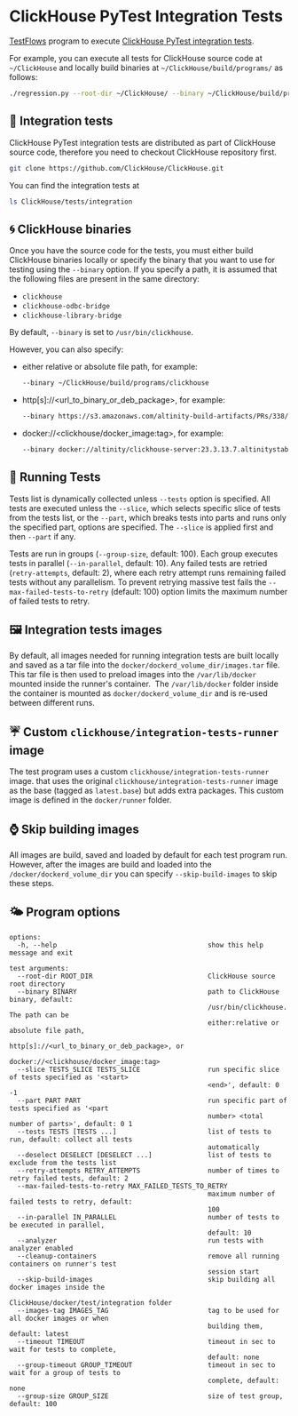 # ClickHouse PyTest Integration Tests

[TestFlows](https://testflows.com) program to execute [ClickHouse PyTest integration tests](https://github.com/ClickHouse/ClickHouse/tree/master/tests/integration).

For example, you can execute all tests for ClickHouse source code at `~/ClickHouse` and locally build binaries at `~/ClickHouse/build/programs/` as follows:
 
```bash
./regression.py --root-dir ~/ClickHouse/ --binary ~/ClickHouse/build/programs/clickhouse --log test.log
```

## 🍊 Integration tests

ClickHouse PyTest integration tests are distributed as part of ClickHouse source code, therefore you need to checkout ClickHouse repository first.

```bash
git clone https://github.com/ClickHouse/ClickHouse.git
```

You can find the integration tests at

```bash
ls ClickHouse/tests/integration
```

## 🌀 ClickHouse binaries

Once you have the source code for the tests, you must either build ClickHouse binaries locally or specify the binary that you want to use for testing
using the `--binary` option. If you specify a path, it is assumed that the following files are present in the same directory:

* `clickhouse`
* `clickhouse-odbc-bridge`
* `clickhouse-library-bridge`

By default, `--binary` is set to `/usr/bin/clickhouse`.

However, you can also specify:

* either relative or absolute file path, for example:
  ```bash
  --binary ~/ClickHouse/build/programs/clickhouse
  ```
* http[s]://<url_to_binary_or_deb_package>, for example:
  ```bash
  --binary https://s3.amazonaws.com/altinity-build-artifacts/PRs/338/6ab51af598079c670627dd84f70bb90c63446ee0/package_aarch64/clickhouse-common-static_23.8.8.21.altinitystable_arm64.deb
  ```
* docker://<clickhouse/docker_image:tag>, for example:
  ```bash
  --binary docker://altinity/clickhouse-server:23.3.13.7.altinitystable
  ```

## 🏃 Running Tests

Tests list is dynamically collected unless `--tests` option is specified. All tests are executed
unless the `--slice`, which selects specific slice of tests from the tests list, or the `--part`, which breaks tests into parts and runs only the specified part,
options are specified. The `--slice` is applied first and then `--part` if any.

Tests are run in groups (`--group-size`, default: 100). Each group executes tests in parallel (`--in-parallel`, default: 10).
Any failed tests are retried (`retry-attempts`, default: 2), where each retry attempt runs remaining failed tests without any parallelism.
To prevent retrying massive test fails the `--max-failed-tests-to-retry` (default: 100) option limits the maximum number of failed tests to retry.

## 🖼 Integration tests images

By default, all images needed for running integration tests are built locally and
saved as a tar file into the `docker/dockerd_volume_dir/images.tar` file.
This tar file is then used to preload images into the `/var/lib/docker` mounted inside the
runner's container.  The `/var/lib/docker` folder inside the container is mounted as `docker/dockerd_volume_dir` and is re-used between different runs.

## ☔ Custom `clickhouse/integration-tests-runner` image

The test program uses a custom `clickhouse/integration-tests-runner` image.
that uses the original `clickhouse/integration-tests-runner` image as the base (tagged as `latest.base`)
but adds extra packages. This custom image is defined in the `docker/runner` folder.

## ⌚ Skip building images

All images are build, saved and loaded by default for each test program run. However, after the images are build and
loaded into the `/docker/dockerd_volume_dir` you can specify `--skip-build-images` to skip these steps.

## 🌤 Program options

```
options:
  -h, --help                                      show this help message and exit

test arguments:
  --root-dir ROOT_DIR                             ClickHouse source root directory
  --binary BINARY                                 path to ClickHouse binary, default:
                                                  /usr/bin/clickhouse. The path can be
                                                  either:relative or absolute file path,
                                                  http[s]://<url_to_binary_or_deb_package>, or
                                                  docker://<clickhouse/docker_image:tag>
  --slice TESTS_SLICE TESTS_SLICE                 run specific slice of tests specified as '<start>
                                                  <end>', default: 0 -1
  --part PART PART                                run specific part of tests specified as '<part
                                                  number> <total number of parts>', default: 0 1
  --tests TESTS [TESTS ...]                       list of tests to run, default: collect all tests
                                                  automatically
  --deselect DESELECT [DESELECT ...]              list of tests to exclude from the tests list
  --retry-attempts RETRY_ATTEMPTS                 number of times to retry failed tests, default: 2
  --max-failed-tests-to-retry MAX_FAILED_TESTS_TO_RETRY
                                                  maximum number of failed tests to retry, default:
                                                  100
  --in-parallel IN_PARALLEL                       number of tests to be executed in parallel,
                                                  default: 10
  --analyzer                                      run tests with analyzer enabled
  --cleanup-containers                            remove all running containers on runner's test
                                                  session start
  --skip-build-images                             skip building all docker images inside the
                                                  ClickHouse/docker/test/integration folder
  --images-tag IMAGES_TAG                         tag to be used for all docker images or when
                                                  building them, default: latest
  --timeout TIMEOUT                               timeout in sec to wait for tests to complete,
                                                  default: none
  --group-timeout GROUP_TIMEOUT                   timeout in sec to wait for a group of tests to
                                                  complete, default: none
  --group-size GROUP_SIZE                         size of test group, default: 100
```
